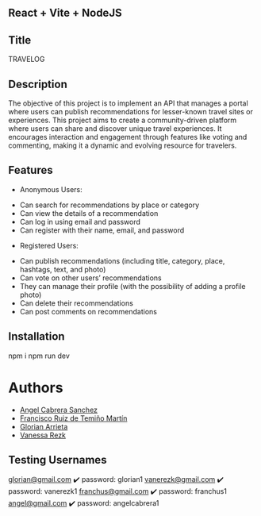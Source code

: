 ## React + Vite + NodeJS

## Title

TRAVELOG

## Description

The objective of this project is to implement an API that manages a portal where users can publish recommendations for lesser-known travel sites or experiences. 
This project aims to create a community-driven platform where users can share and discover unique travel experiences. It encourages interaction and engagement through features like voting and commenting, making it a dynamic and evolving resource for travelers. 

## Features

- Anonymous Users:

* Can search for recommendations by place or category
* Can view the details of a recommendation
* Can log in using email and password
* Can register with their name, email, and password

- Registered Users:

* Can publish recommendations (including title, category, place, hashtags, text, and photo)
* Can vote on other users’ recommendations
* They can manage their profile (with the possibility of adding a profile photo)
* Can delete their recommendations
* Can post comments on recommendations



## Installation

npm i
npm run dev

# Authors

- [Angel Cabrera Sanchez](https://www.linkedin.com/in/asanchezsoy)
- [Francisco Ruiz de Temiño Martín](https://www.linkedin.com/in/franciscordtm)
- [Glorian Arrieta](https://www.linkedin.com/in/glorian-arrieta-jaimes-5523b4225)
- [Vanessa Rezk](https://www.linkedin.com/in/vanessarezk)

## Testing Usernames

glorian@gmail.com ✔️ password: glorian1
vanerezk@gmail.com ✔️ password: vanerezk1
franchus@gmail.com ✔️ password: franchus1
angel@gmail.com ✔️ password: angelcabrera1


